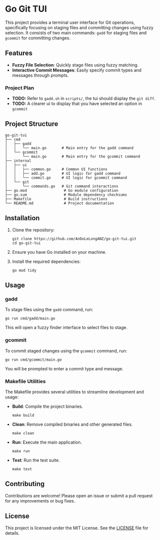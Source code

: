 # Go Git TUI

This project provides a terminal user interface for Git operations, specifically focusing on staging files and committing changes using fuzzy selection. It consists of two main commands: `gadd` for staging files and `gcommit` for committing changes.

## Features

- **Fuzzy File Selection**: Quickly stage files using fuzzy matching.
- **Interactive Commit Messages**: Easily specify commit types and messages through prompts.

### Project Plan

- **TODO:** Refer to `gadd.sh` in `scripts/`, the tui should display the `git diff`.
- **TODO:** A clearer ui to display that you have selected an option in `gcommit`

## Project Structure

```
go-git-tui
├── cmd
│   ├── gadd
│   │   └── main.go       # Main entry for the gadd command
│   └── gcommit
│       └── main.go       # Main entry for the gcommit command
├── internal
│   ├── ui
│   │   ├── common.go     # Common UI functions
│   │   ├── add.go        # UI logic for gadd command
│   │   └── commit.go     # UI logic for gcommit command
│   └── git
│       └── commands.go   # Git command interactions
├── go.mod                 # Go module configuration
├── go.sum                 # Module dependency checksums
├── Makefile               # Build instructions
└── README.md              # Project documentation
```

## Installation

1. Clone the repository:
    ```shell
    git clone https://github.com/AnDoLeLongANZ/go-git-tui.git
    cd go-git-tui
    ```

2. Ensure you have Go installed on your machine.

3. Install the required dependencies:
    ```shell
    go mod tidy
    ```

## Usage

### gadd

To stage files using the `gadd` command, run:
```shell
go run cmd/gadd/main.go
```
This will open a fuzzy finder interface to select files to stage.

### gcommit

To commit staged changes using the `gcommit` command, run:
```shell
go run cmd/gcommit/main.go
```
You will be prompted to enter a commit type and message.

### Makefile Utilities

The Makefile provides several utilities to streamline development and usage:

- **Build**: Compile the project binaries.
    ```shell
    make build
    ```

- **Clean**: Remove compiled binaries and other generated files.
    ```shell
    make clean
    ```

- **Run**: Execute the main application.
    ```shell
    make run
    ```

- **Test**: Run the test suite.
    ```shell
    make test
    ```

## Contributing

Contributions are welcome! Please open an issue or submit a pull request for any improvements or bug fixes.

## License

This project is licensed under the MIT License. See the [LICENSE](LICENSE) file for details.